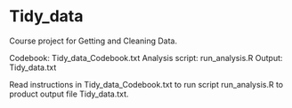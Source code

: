 # Tidy_data
Course project for Getting and Cleaning Data.  


Codebook:		Tidy_data_Codebook.txt
Analysis script:	run_analysis.R
Output:			Tidy_data.txt

Read instructions in Tidy_data_Codebook.txt to run script run_analysis.R to product output file Tidy_data.txt. 